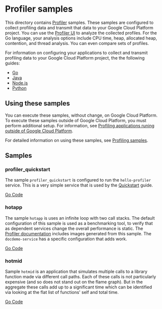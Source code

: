 # Profiler samples

This directory contains [Profiler](https://cloud.google.com/profiler/docs) samples.
These samples are configured to collect profiling data and transmit that data to your
Google Cloud Platform project. You can use the
[Profiler UI](https://cloud.google.com/profiler/docs/using-profiler)
to analyze the collected profiles. For the Go language, your analysis options include
CPU time, heap, allocated heap, contention, and thread analysis. You can even
compare sets of profiles.

For information on configuring your applications to collect and transmit profiling data to
your Google Cloud Platform project, the the following guides:

+ [Go](https://cloud.google.com/profiler/docs/profiling-go)
+ [Java](https://cloud.google.com/profiler/docs/profiling-java)
+ [Node.js](https://cloud.google.com/profiler/docs/profiling-nodejs)
+ [Python](https://cloud.google.com/profiler/docs/profiling-python)

## Using these samples

You can execute these samples, without change, on Google Cloud Platform.
To execute these samples outside of Google Cloud Platform, you must perform additional setup.
For information, see
[Profiling applications runing outside of Google Cloud Platform](https://cloud.google.com/profiler/docs/profiling-external).

For detailed information on using these samples, see
[Profiling samples](https://cloud.google.com/profiler/docs/samples).

## Samples

### profiler_quickstart

The sample `profiler_quickstart` is configured to run the `hello-profiler` service.
This is a very simple service that is used by the
[Quickstart](https://cloud.google.com/profiler/docs/quickstart) guide.

[Go Code](/profiler/profiler_quickstart)

### hotapp

The sample `hotapp` is uses an infinite loop with two call stacks.
The default configuration of this sample is used as a benchmarking tool,
to verify that as dependent services change the overall performance is static.
The [Profiler documentation](https://cloud.google.com/profiler/docs)
includes images generated from this sample. The
`docdemo-service` has a specific configuration that adds work.

[Go Code](/profiler/hotapp)

### hotmid

Sample `hotmid` is an application that simulates multiple calls to a library
function made via different call paths. Each of these calls is not
particularly expensive (and so does not stand out on the flame graph). But
in the aggregate these calls add up to a significant time which can be
identified via looking at the flat list of functions' self and total time.

[Go Code](/profiler/hotmid)

